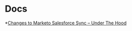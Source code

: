 # Docs

  *[Changes to Marketo Salesforce Sync – Under The Hood](https://nation.marketo.com/docs/DOC-3836#jive_content_id_Fields_Affected)
